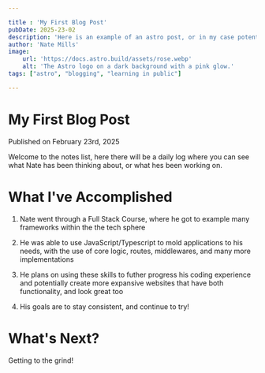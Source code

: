 ```yaml
---

title : 'My First Blog Post'
pubDate: 2025-23-02
description: 'Here is an example of an astro post, or in my case potentially a todo, or note list'
author: 'Nate Mills'
image: 
    url: 'https://docs.astro.build/assets/rose.webp'
    alt: 'The Astro logo on a dark background with a pink glow.'
tags: ["astro", "blogging", "learning in public"]

---
```



# My First Blog Post

Published on February 23rd, 2025    

Welcome to the notes list, here there will be a daily log where you can see what Nate has been thinking about, or what hes been working on.

# What I've Accomplished

1. Nate went through a Full Stack Course, where he got to example many frameworks within the the tech sphere

2. He was able to use JavaScript/Typescript to mold applications to his needs, with the use of core logic, routes, middlewares, and many more implementations

3. He plans on using these skills to futher progress his coding experience and potentially create more expansive websites that have both functionality, and look great too

4. His goals are to stay consistent, and continue to try!

# What's Next? 

Getting to the grind!


